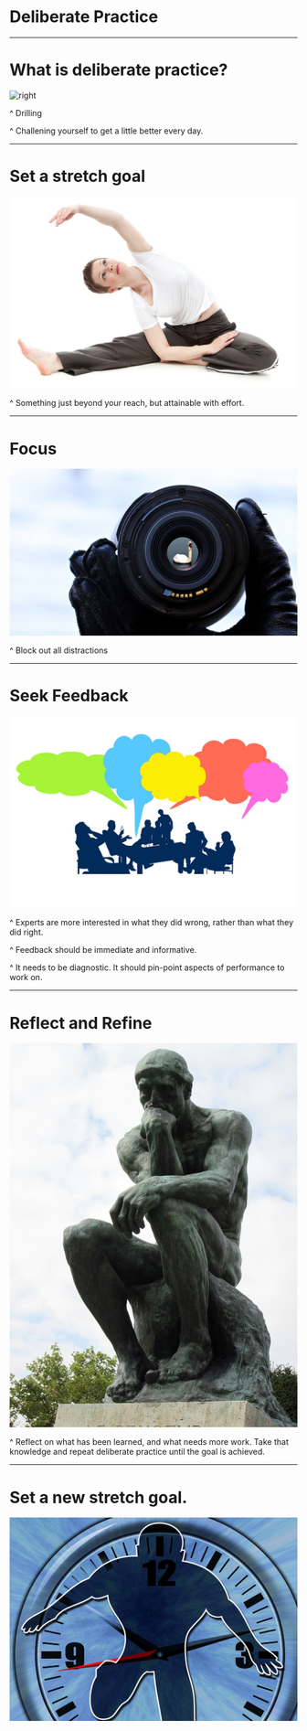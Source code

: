 # Deliberate **Practice**

---

# What is **deliberate practice**?

![right](img/rocky.gif)

^ Drilling

^ Challening yourself to get a little better every day.

---

# Set a **stretch** goal

![stretch](img/stretch.jpg)

^ Something just beyond your reach, but attainable with effort.

---

# Focus

![focus](img/focus.jpg)

^ Block out all distractions

---

# Seek **Feedback**

![](img/feedback.jpg)

^ Experts are more interested in what they did wrong, rather than what they did right.  

^ Feedback should be immediate and informative. 

^ It needs to be diagnostic.  It should pin-point aspects of performance to work on.

---

# **Reflect** and **Refine**

![right](img/thinker.jpg)

^ Reflect on what has been learned, and what needs more work.  Take that knowledge and repeat deliberate practice until the goal is achieved.

---

# Set a **new** stretch **goal**.

![](img/newGoals.jpg)

